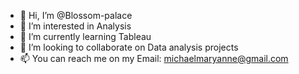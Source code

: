 - 👋 Hi, I’m @Blossom-palace
- 👀 I’m interested in Analysis 
- 🌱 I’m currently learning Tableau 
- 💞️ I’m looking to collaborate on Data analysis projects 
- 📫 You can reach me on my Email: michaelmaryanne@gmail.com

<!---
Blossom-palace/Blossom-palace is a ✨ special ✨ repository because its `README.md` (this file) appears on your GitHub profile.
You can click the Preview link to take a look at your changes.
--->
